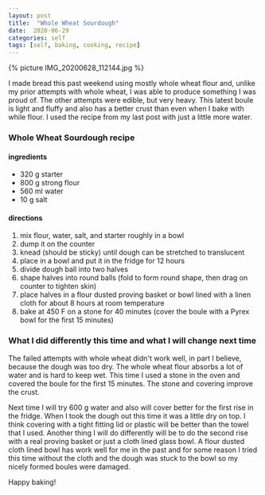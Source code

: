 ```yaml
---
layout: post
title:  "Whole Wheat Sourdough"
date:  2020-06-29
categories: self
tags: [self, baking, cooking, recipe]
---
```


{% picture IMG_20200628_112144.jpg %}

I made bread this past weekend using mostly whole wheat flour and, unlike my prior attempts with whole wheat, I was able to produce something I was proud of. The other attempts were edible, but very heavy. This latest boule is light and fluffy and also has a better crust than even when I bake with while flour. I used the recipe from my last post with just a little more water.

### Whole Wheat Sourdough recipe

#### ingredients

- 320 g starter
- 800 g strong flour
- 560 ml water
- 10 g salt

#### directions

1. mix flour, water, salt, and starter roughly in a bowl
2. dump it on the counter
3. knead (should be sticky) until dough can be stretched to translucent
4. place in a bowl and put it in the fridge for 12 hours
5. divide dough ball into two halves
6. shape halves into round balls (fold to form round shape, then drag on counter to tighten skin)
7. place halves in a flour dusted proving basket or bowl lined with a linen cloth for about 8 hours at room temperature
8. bake at 450 F on a stone for 40 minutes (cover the boule with a Pyrex bowl for the first 15 minutes)

### What I did differently this time and what I will change next time

The failed attempts with whole wheat didn't work well, in part I believe, because the dough was too dry. The whole wheat flour absorbs a lot of water and is hard to keep wet. This time I used a stone in the oven and covered the boule for the first 15 minutes. The stone and covering improve the crust.

Next time I will try 600 g water and also will cover better for the first rise in the fridge. When I took the dough out this time it was a little dry on top. I think covering with a tight fitting lid or plastic will be better than the towel that I used. Another thing I will do differently will be to do the second rise with a real proving basket or just a cloth lined glass bowl. A flour dusted cloth lined bowl has work well for me in the past and for some reason I tried this time without the cloth and the dough was stuck to the bowl so my nicely formed boules were damaged.

Happy baking!